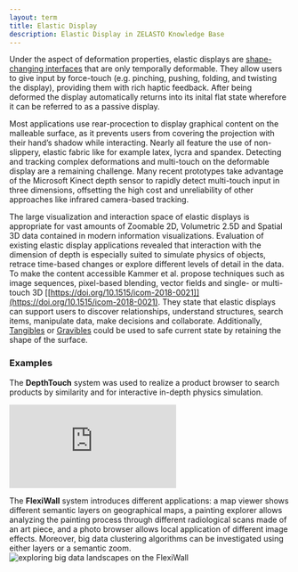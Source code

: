 ```yaml
---
layout: term
title: Elastic Display
description: Elastic Display in ZELASTO Knowledge Base
---
```

Under the aspect of deformation properties, elastic displays are [shape-changing interfaces](/terms/shape-changing-interface) that are only temporally deformable. They allow users to give input by force-touch (e.g. pinching, pushing, folding, and twisting the display), providing them with rich haptic feedback. After being deformed the display automatically returns into its inital flat state wherefore it can be referred to as a passive display. 

Most applications use rear-procection to display graphical content on the malleable surface, as it prevents users from covering the projection with their hand’s shadow while interacting. Nearly all feature the use of non-slippery, elastic fabric like for example latex, lycra and spandex. Detecting and tracking complex deformations and multi-touch on the deformable display are a remaining challenge. Many recent prototypes take advantage of the Microsoft Kinect depth sensor to rapidly detect multi-touch input in three dimensions, offsetting the high cost and unreliability of other approaches like infrared camera-based tracking.

The large visualization and interaction space of elastic displays is appropriate for vast amounts of Zoomable 2D, Volumetric 2.5D and Spatial 3D data contained in modern information visualizations. Evaluation of existing elastic display applications revealed that interaction with the dimension of depth is especially suited to simulate physics of objects, retrace time-based changes or explore different levels of detail in the data. To make the content accessible Kammer et al. propose techniques such as image sequences, pixel-based blending, vector fields and single- or multi-touch 3D [[https://doi.org/10.1515/icom-2018-0021]](https://doi.org/10.1515/icom-2018-0021). They state that elastic displays can support users to discover relationships, understand structures, search items, manipulate data, make decisions and collaborate. Additionally, [Tangibles](/terms/tangible) or [Gravibles](/terms/gravible) could be used to safe current state by retaining the shape of the surface.

### Examples

The **DepthTouch** system was used to realize a product browser to search products by similarity and for interactive in-depth physics simulation.
<div class="video-wrapper"><iframe src="https://player.vimeo.com/video/37264194" frameborder="0" allow="autoplay; fullscreen" allowfullscreen></iframe></div><script src="https://player.vimeo.com/api/player.js"></script>

The **FlexiWall** system introduces different applications: a map viewer shows different semantic layers on geographical maps, a painting explorer allows analyzing the painting process through different radiological scans made of an art piece, and a photo browser allows local application of different image effects. Moreover, big data clustering algorithms can be investigated using either layers or a semantic zoom. 
![exploring big data landscapes on the FlexiWall](/assets/img/flexi-wall.jpg)



